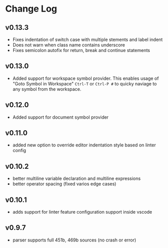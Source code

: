 # Change Log

## v0.13.3

- Fixes indentation of switch case with multiple stements and label indent
- Does not warn when class name contains underscore 
- Fixes semicolon autofix for return, break and continue statements

## v0.13.0

- Added support for workspace symbol provider. This enables usage of "Goto
  Symbol in Workspace" `Ctrl-T` or `Ctrl-P #` to quicky naviage to any 
  symbol from the workspace.

## v0.12.0

- Added support for document symbol provider

## v0.11.0

- added new option to override editor indentation style based on linter config

## v0.10.2

- better multiline variable declaration and multiline expressions
- better operator spacing (fixed varios edge cases)

## v0.10.1

- adds support for linter feature configuration support inside vscode

## v0.9.7

- parser supports full 451b, 469b sources (no crash or error)
